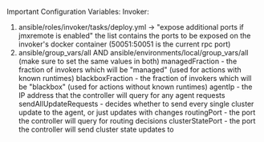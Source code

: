 Important Configuration Variables:
Invoker:
1. ansible/roles/invoker/tasks/deploy.yml -> "expose additional ports if jmxremote is enabled"
    the list contains the ports to be exposed on the invoker's docker container (50051:50051 is the current rpc port)
2. ansible/group_vars/all AND ansible/environments/local/group_vars/all (make sure to set the same values in both)
    managedFraction - the fraction of invokers which will be "managed" (used for actions with known runtimes)
    blackboxFraction - the fraction of invokers which will be "blackbox" (used for actions without known runtimes)
    agentIp - the IP address that the controller will query for any agent requests
    sendAllUpdateRequests - decides whether to send every single cluster update to the agent, or just updates with changes
    routingPort - the port the controller will query for routing decisions
    clusterStatePort - the port the controller will send cluster state updates to